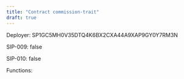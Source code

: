 ```yaml
---
title: "Contract commission-trait"
draft: true
---
```

Deployer: SP1GC5MH0V35DTQ4K6BX2CXA44A9XAP9GY0Y7RM3N

SIP-009: false

SIP-010: false

Functions:

